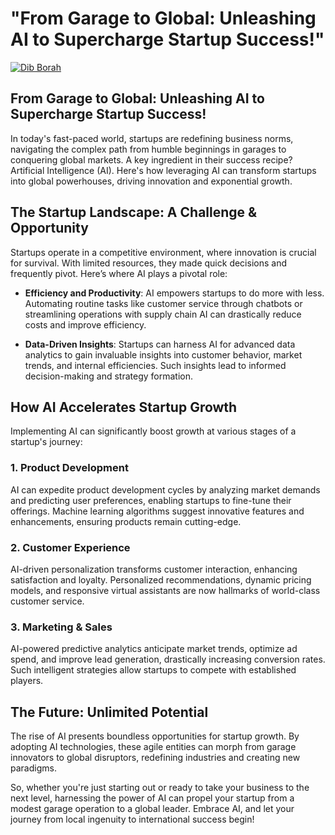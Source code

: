 # "From Garage to Global: Unleashing AI to Supercharge Startup Success!"

[![Dib Borah](https://media2.dev.to/dynamic/image/width=50,height=50,fit=cover,gravity=auto,format=auto/https%3A%2F%2Fdev-to-uploads.s3.amazonaws.com%2Fuploads%2Fuser%2Fprofile_image%2F3114446%2F1daa5cc0-c8f5-424d-8dd7-a0c2d098ab3f.jpg)](https://dev.to/dibborah100)

## [](#from-garage-to-global-unleashing-ai-to-supercharge-startup-success)From Garage to Global: Unleashing AI to Supercharge Startup Success!

In today's fast-paced world, startups are redefining business norms, navigating the complex path from humble beginnings in garages to conquering global markets. A key ingredient in their success recipe? Artificial Intelligence (AI). Here's how leveraging AI can transform startups into global powerhouses, driving innovation and exponential growth.

## [](#the-startup-landscape-a-challenge-amp-opportunity)The Startup Landscape: A Challenge & Opportunity

Startups operate in a competitive environment, where innovation is crucial for survival. With limited resources, they made quick decisions and frequently pivot. Here’s where AI plays a pivotal role:

*   **Efficiency and Productivity**: AI empowers startups to do more with less. Automating routine tasks like customer service through chatbots or streamlining operations with supply chain AI can drastically reduce costs and improve efficiency.
    
*   **Data-Driven Insights**: Startups can harness AI for advanced data analytics to gain invaluable insights into customer behavior, market trends, and internal efficiencies. Such insights lead to informed decision-making and strategy formation.
    

## [](#how-ai-accelerates-startup-growth)How AI Accelerates Startup Growth

Implementing AI can significantly boost growth at various stages of a startup's journey:

### [](#1-product-development)1\. **Product Development**

AI can expedite product development cycles by analyzing market demands and predicting user preferences, enabling startups to fine-tune their offerings. Machine learning algorithms suggest innovative features and enhancements, ensuring products remain cutting-edge.

### [](#2-customer-experience)2\. **Customer Experience**

AI-driven personalization transforms customer interaction, enhancing satisfaction and loyalty. Personalized recommendations, dynamic pricing models, and responsive virtual assistants are now hallmarks of world-class customer service.

### [](#3-marketing-amp-sales)3\. **Marketing & Sales**

AI-powered predictive analytics anticipate market trends, optimize ad spend, and improve lead generation, drastically increasing conversion rates. Such intelligent strategies allow startups to compete with established players.

## [](#the-future-unlimited-potential)The Future: Unlimited Potential

The rise of AI presents boundless opportunities for startup growth. By adopting AI technologies, these agile entities can morph from garage innovators to global disruptors, redefining industries and creating new paradigms.

So, whether you're just starting out or ready to take your business to the next level, harnessing the power of AI can propel your startup from a modest garage operation to a global leader. Embrace AI, and let your journey from local ingenuity to international success begin!